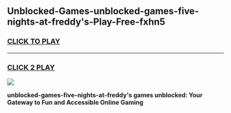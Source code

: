 
## Unblocked-Games-unblocked-games-five-nights-at-freddy's-Play-Free-fxhn5
<h3>
<a href="https://premium76.site?title=unblocked-games-five-nights-at-freddy's&ref=24M">CLICK TO PLAY</a></h3>
<hr>

<h3>
<a href="https://premium76.site?title=unblocked-games-five-nights-at-freddy's&ref=24M">CLICK 2 PLAY</a>
  
</h3>

<a href="https://premium76.site?title=unblocked-games-five-nights-at-freddy's&ref=24M"><img src="https://clearcache.store/games.png"></a>


**unblocked-games-five-nights-at-freddy's games unblocked: Your Gateway to Fun and Accessible Online Gaming**
